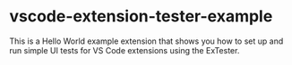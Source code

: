 # vscode-extension-tester-example
This is a Hello World example extension that shows you how to set up and run simple UI tests for VS Code extensions using the ExTester.
